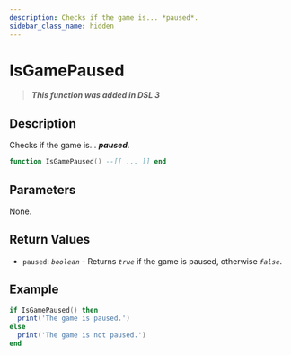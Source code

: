 ```yaml
---
description: Checks if the game is... *paused*.
sidebar_class_name: hidden
---
```


# IsGamePaused

> **_This function was added in DSL 3_**

## Description

Checks if the game is... **_paused_**.

```lua
function IsGamePaused() --[[ ... ]] end
```

## Parameters

None.

## Return Values

- `paused`: _`boolean`_ - Returns _`true`_ if the game is paused, otherwise _`false`_.

## Example

```lua
if IsGamePaused() then
  print('The game is paused.')
else
  print('The game is not paused.')
end
```
